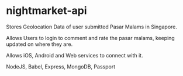 # nightmarket-api

Stores Geolocation Data of user submitted Pasar Malams in Singapore.

Allows Users to login to comment and rate the pasar malams, keeping updated on where they are. 

Allows iOS, Android and Web services to connect with it. 

NodeJS, Babel, Express, MongoDB, Passport
